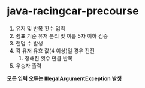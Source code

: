 # java-racingcar-precourse

1. 유저 및 반복 횟수 입력
2. 쉼표 기준 유저 분리 및 이름 5자 이하 검증
3. 랜덤 수 발생
4. 각 유저 유효 값(4 이상)일 경우 전진
    1. 정해진 횟수 만큼 반복 
5. 우승자 출력

**모든 입력 오류는 IllegalArgumentException 발생**